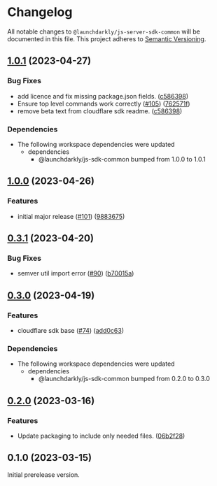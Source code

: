 # Changelog

All notable changes to `@launchdarkly/js-server-sdk-common` will be documented in this file. This project adheres to [Semantic Versioning](http://semver.org).

## [1.0.1](https://github.com/launchdarkly/js-core/compare/js-server-sdk-common-v1.0.0...js-server-sdk-common-v1.0.1) (2023-04-27)


### Bug Fixes

* add licence and fix missing package.json fields. ([c586398](https://github.com/launchdarkly/js-core/commit/c5863980c5bf4ee2a7590dfc4f7c575045d669b0))
* Ensure top level commands work correctly ([#105](https://github.com/launchdarkly/js-core/issues/105)) ([762571f](https://github.com/launchdarkly/js-core/commit/762571ff851558d229e4d29ba40a9c16b89f2a8d))
* remove beta text from cloudflare sdk readme. ([c586398](https://github.com/launchdarkly/js-core/commit/c5863980c5bf4ee2a7590dfc4f7c575045d669b0))


### Dependencies

* The following workspace dependencies were updated
  * dependencies
    * @launchdarkly/js-sdk-common bumped from 1.0.0 to 1.0.1

## [1.0.0](https://github.com/launchdarkly/js-core/compare/js-server-sdk-common-v0.3.1...js-server-sdk-common-v1.0.0) (2023-04-26)


### Features

* initial major release ([#101](https://github.com/launchdarkly/js-core/issues/101)) ([9883675](https://github.com/launchdarkly/js-core/commit/98836758d1998f208a1e13a68955611e0b10a8ce))

## [0.3.1](https://github.com/launchdarkly/js-core/compare/js-server-sdk-common-v0.3.0...js-server-sdk-common-v0.3.1) (2023-04-20)


### Bug Fixes

* semver util import error ([#90](https://github.com/launchdarkly/js-core/issues/90)) ([b70015a](https://github.com/launchdarkly/js-core/commit/b70015a86b460e8cdc3ee4fff8b339955bd95099))

## [0.3.0](https://github.com/launchdarkly/js-core/compare/js-server-sdk-common-v0.2.0...js-server-sdk-common-v0.3.0) (2023-04-19)


### Features

* cloudflare sdk base ([#74](https://github.com/launchdarkly/js-core/issues/74)) ([add0c63](https://github.com/launchdarkly/js-core/commit/add0c6312c253752d2766cfd499b5134e87a17fb))


### Dependencies

* The following workspace dependencies were updated
  * dependencies
    * @launchdarkly/js-sdk-common bumped from 0.2.0 to 0.3.0

## [0.2.0](https://github.com/launchdarkly/js-core/compare/js-server-sdk-common-v0.1.0...js-server-sdk-common-v0.2.0) (2023-03-16)


### Features

* Update packaging to include only needed files. ([06b2f28](https://github.com/launchdarkly/js-core/commit/06b2f28c85ba9e8610f88cb234546403e534fa77))

## 0.1.0 (2023-03-15)

Initial prerelease version.

